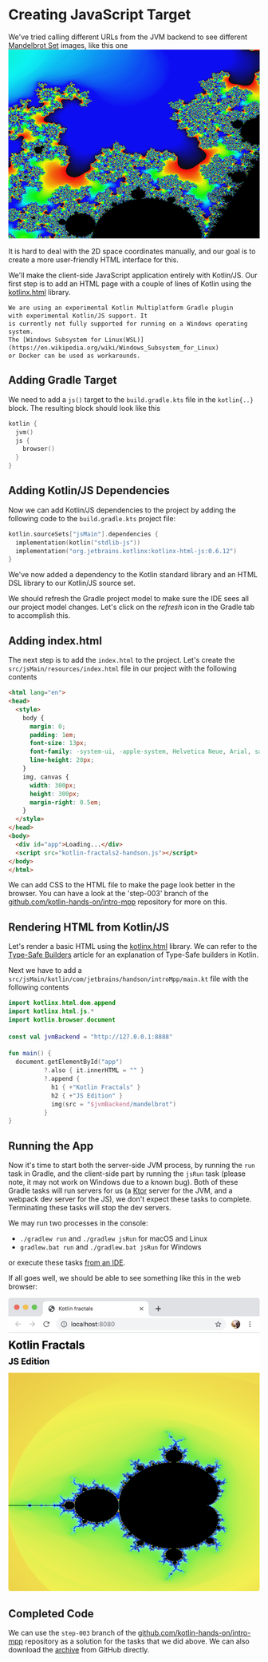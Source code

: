 # Creating JavaScript Target

We've tried calling different URLs from the JVM backend to see
different [Mandelbrot Set](https://en.wikipedia.org/wiki/Mandelbrot_set)
images, like this one
![](./assets/mandelbrot-zoom2.png)

It is hard to deal with the 2D space coordinates manually,
and our goal is to create a more user-friendly HTML interface
for this. 

We'll make the client-side JavaScript application entirely with Kotlin/JS. Our first step
is to add an HTML page with a couple of lines of Kotlin using the 
[kotlinx.html](https://github.com/Kotlin/kotlinx.html) library.


```note
We are using an experimental Kotlin Multiplatform Gradle plugin
with experimental Kotlin/JS support. It
is currently not fully supported for running on a Windows operating system. 
The [Windows Subsystem for Linux(WSL)](https://en.wikipedia.org/wiki/Windows_Subsystem_for_Linux)
or Docker can be used as workarounds.
```

## Adding Gradle Target

We need to add a `js()` target to the `build.gradle.kts` file
in the `kotlin{..}` block. The resulting block should look like this

```kotlin
kotlin {
  jvm()
  js {
    browser()
  }
}
```

## Adding Kotlin/JS Dependencies

Now we can add Kotlin/JS dependencies to the project by
adding the following code to the `build.gradle.kts` project file:

```kotlin
kotlin.sourceSets["jsMain"].dependencies {
  implementation(kotlin("stdlib-js"))
  implementation("org.jetbrains.kotlinx:kotlinx-html-js:0.6.12")
}
```

We've now added a dependency to the Kotlin standard library and
an HTML DSL library to our Kotlin/JS source set.

We should refresh the Gradle project model to make sure
the IDE sees all our project model changes. Let's click on the _refresh_
icon in the Gradle tab to accomplish this.

## Adding index.html

The next step is to add the `index.html`
to the project. Let's create the 
`src/jsMain/resources/index.html` file in our project
with the following contents
```html
<html lang="en">
<head>
  <style>
    body {
      margin: 0;
      padding: 1em;
      font-size: 13px;
      font-family: -system-ui, -apple-system, Helvetica Neue, Arial, sans-serif;
      line-height: 20px;
    }
    img, canvas {
      width: 300px;
      height: 300px;
      margin-right: 0.5em;
    }
  </style>
</head>
<body>
  <div id="app">Loading...</div>
  <script src="kotlin-fractals2-handson.js"></script>
</body>
</html>
```
We can add CSS to the HTML file to make the page look better in the browser.
You can have a look at the 'step-003' branch of the
[github.com/kotlin-hands-on/intro-mpp](https://github.com/kotlin-hands-on/intro-mpp)
repository for more on this.

## Rendering HTML from Kotlin/JS

Let's render a basic HTML using the
[kotlinx.html](https://github.com/Kotlin/kotlinx.html) library.
We can refer to the
[Type-Safe Builders](https://kotlinlang.org/docs/reference/type-safe-builders.html)
article for an explanation of Type-Safe builders in Kotlin.

Next we have to add a `src/jsMain/kotlin/com/jetbrains/handson/introMpp/main.kt` file
with the following contents

```kotlin
import kotlinx.html.dom.append
import kotlinx.html.js.*
import kotlin.browser.document

const val jvmBackend = "http://127.0.0.1:8888"

fun main() {
  document.getElementById("app")
          ?.also { it.innerHTML = "" }
          ?.append {
            h1 { +"Kotlin Fractals" }
            h2 { +"JS Edition" }
            img(src = "$jvmBackend/mandelbrot")
          }
}
```

## Running the App

Now it's time to start both the server-side JVM process,
by running the `run` task in Gradle, and the client-side
part by running the `jsRun` task (please note, it may
not work on Windows due to a known bug). Both of these Gradle tasks
will run servers for us (a [Ktor](https://ktor.io/) server for the JVM, and a
webpack dev server for the JS), we don't expect these tasks
to complete. Terminating these tasks will stop the dev servers.

We may run two processes in the console: 

* `./gradlew run` and `./gradlew jsRun` for macOS and Linux
*  `gradlew.bat run` and `./gradlew.bat jsRun` for Windows

or execute these tasks [from an IDE](https://www.jetbrains.com/help/idea/work-with-gradle-tasks.html). 

If all goes well, we should be able to see something
like this in the web browser:

![](./assets/site-preview.png)


## Completed Code

We can use the `step-003` branch of the
[github.com/kotlin-hands-on/intro-mpp](https://github.com/kotlin-hands-on/intro-mpp)
repository as a solution for the tasks that we did above. 
We can also download the
[archive](https://github.com/kotlin-hands-on/intro-mpp/archive/step-003.zip)
from GitHub directly.
